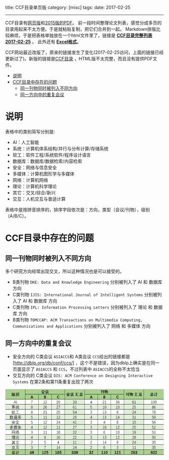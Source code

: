 title: CCF目录单页版
category: [misc]
tags:
date: 2017-02-25

---
CCF目录有[网页版](http://history.ccf.org.cn/sites/ccf/paiming.jsp)和[2015版的PDF](http://history.ccf.org.cn/sites/paiming/2015ccfmulu.pdf)。
前一段时间整理论文列表，感觉分成多页的目录用起来不太方便。于是就粘贴复制，把它们合并到一起。
Markdown排版比较麻烦，于是把表格单独放在一个html文件里了，链接是 **[CCF目录完整列表2017-02-25](/doc/ccf-all-in-one-2017-02-25.html)** 。
此外还有 **[Excel格式](/doc/ccf_all_in_one_2017-02-25.xlsx)**。

CCF网站最近改版了，原来的链接发生了变化(2017-02-25访问，上面的链接已经更新过了)。新版的链接是[CCF目录](http://webtest.ccf.org.cn/xspj/gyml/) ，HTML版不太完整，而且没有提供PDF文件。

<!--more-->

<!-- TOC -->

- [说明](#%E8%AF%B4%E6%98%8E)
- [CCF目录中存在的问题](#ccf%E7%9B%AE%E5%BD%95%E4%B8%AD%E5%AD%98%E5%9C%A8%E7%9A%84%E9%97%AE%E9%A2%98)
    - [同一刊物同时被列入不同方向](#%E5%90%8C%E4%B8%80%E5%88%8A%E7%89%A9%E5%90%8C%E6%97%B6%E8%A2%AB%E5%88%97%E5%85%A5%E4%B8%8D%E5%90%8C%E6%96%B9%E5%90%91)
    - [同一方向中的重复会议](#%E5%90%8C%E4%B8%80%E6%96%B9%E5%90%91%E4%B8%AD%E7%9A%84%E9%87%8D%E5%A4%8D%E4%BC%9A%E8%AE%AE)

<!-- /TOC -->

# 说明
表格中的类别简写分别是:
+ AI：人工智能
+ 系统：计算机体系结构/并行与分布计算/存储系统
+ 软工：软件工程/系统软件/程序设计语言
+ 数据库：数据库/数据检索/内容检索
+ 安全：网络与信息安全
+ 多媒体：计算机图形学与多媒体
+ 网络：计算机网络
+ 理论：计算机科学理论
+ 其它：交叉/综合/新兴
+ 交互：人机交互与普适计算

表格中是按拼音排序的，排序字段依次是：方向，类型（会议/刊物），级别（A/B/C）。

# CCF目录中存在的问题

## 同一刊物同时被列入不同方向
多个研究方向经常出现交叉，所以这种情况也是可以接受的。

+ B类刊物 `DKE: Data and Knowledge Engineering` 分别被列入了 AI 和 数据库 方向
+ C类刊物 `IJIS: International Journal of Intelligent Systems` 分别被列入了 AI 和 数据库 方向
+ C类刊物 `IPL: Information Processing Letters` 分别被列入了 理论 和 数据库 方向
+ B类刊物 `TOMCCAP: ACM Transactions on Multimedia Computing, Communications and Applications` 分别被列入了 网络 和 多媒体 方向

## 同一方向中的重复会议
+ 安全方向的 C类会议 `ASIACCS`和 A类会议 `CCS`给出的链接都是 [http://dblp.org/db/conf/ccs/] ，这个不是错误，因为dblp上确实是在同一页面显示了 `ASIACCS` 和 `CCS`，不过列表中 `ASIACCS`的全称不太恰当
+ 交互方向的 C类会议 `DIS: ACM Conference on Designing Interactive  Systems` 在第2条和第11条重复出现了两次

<img src="/img/ccf_sum.png" alt="刊物分方向汇总">
